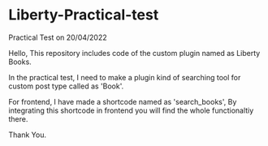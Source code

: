 # Liberty-Practical-test
Practical Test on 20/04/2022

Hello,
This repository includes code of the custom plugin named as Liberty Books.

In the practical test, I need to make a plugin kind of searching tool for custom post type called as 'Book'.

For frontend, I have made a shortcode named as 'search_books', By integrating this shortcode in frontend you will find the whole functionaltiy there.

Thank You.
